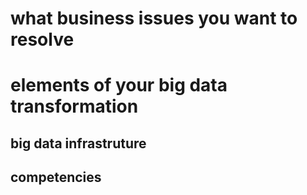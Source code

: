 # what business issues you want to resolve

# elements of your big data transformation

## big data infrastruture

## competencies

## 